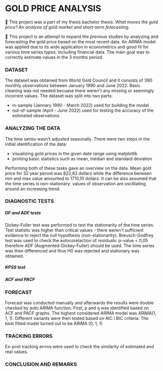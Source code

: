 # GOLD PRICE ANALYSIS
:blue_book: This project was a part of my thesis bachelor thesis: *What moves the gold price? An analysis of gold market and short-term forecasting.*

:orange_book: This project is an attempt to expand the previous studies by analyzing and forecasting the gold price based on the most recent data. An ARIMA model was applied due to its wide application in econometrics and good fit for various time series types, including financial data. The main goal was to correctly estimate values in the 3 months period. 

### DATASET 
The dataset was obtained from World Gold Council and it consists of 390 monthly observations between January 1990 and June 2022. Basic cleaning was not needed becuase there weren't any missing or seemingly incorrent values. The dataset was split into two parts: 
- in-sample (Jannary 1990 - March 2022) used for building the model
- out-of-sample (April - June 2022) used for testing the accuracy of the estimated observations  

### ANALYZING THE DATA 
The time series wasn't adjusted seasonally. There were two steps in the initial identification of the data: 
- visualizing gold prices in the given date range using matplotlib 
- printing basic statistics such as mean, median and standard deviation

Performing both of these tasks gave an overview on the data. Mean gold price for 32 year period was 822,82 dollars while the difference between min and max value amounted to 1710,10 dollars. It can be also assumed that the time series is non-stationary: values of observation are oscilliating around an increasing trend. 

### DIAGNOSTIC TESTS   
##### DF and ADF tests  
Dickey-Fuller test was performed to test the stationarity of the time series. Test statistic was higher than critical values - there weren't sufficient evidence to reject the null hypothesis (non-stationarity). Breusch-Godfrey test was used to check the autocorelaction of residuals: p-value < 0,05 therefore ADF (Augmented-Dickey-Fuller) should be used. 
The time series was then differenced and thus H0 was rejected and stationary was obtained.

##### KPSS test 

##### ACF and PACF 

### FORECAST 
Forecast was conducted manually and afterwards the results were double checked by auto ARIMA function. First, p and q was identified based on ACF and PACF graphs. The highest considered ARIMA model was ARIMA(1, 1, 1). Different variants were then tested based on AIC i BIC criteria. The best fitted model turned out to be ARIMA (0, 1, 1)

### TRACKING ERRORS 
Ex-post tracking errros were used to check the similarity of estimated and real values.  

### CONCLUSION AND REMARKS 
